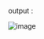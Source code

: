 











output :

![image](https://github.com/user-attachments/assets/757059a2-0b1a-4b7a-aff5-5b1a5b10ac11)
